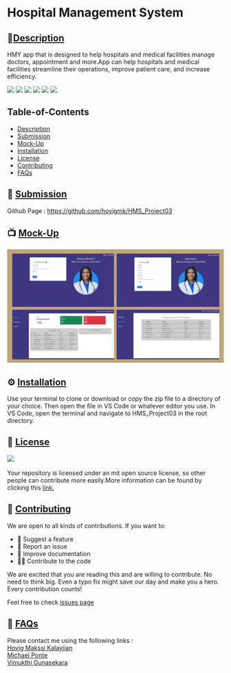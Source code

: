 # Hospital Management System
        
## 🌟[Description](#table-of-contents)
HMY app that is designed to help hospitals and medical facilities manage doctors, appointment and more.App can help hospitals and medical facilities streamline their operations, improve patient care, and increase efficiency.

<p>
    <img src="https://img.shields.io/badge/license-MIT-yellow"/>
    <img src="https://img.shields.io/badge/-MongoDB-orange" />
    <img src="https://img.shields.io/badge/-express.js-red" />
    <img src="https://img.shields.io/badge/-React-brightgreen" />
    <img src="https://img.shields.io/badge/-Node-blue" />
    <img src="https://img.shields.io/badge/-GraphQL-green" />
</p>

## Table-of-Contents
* [Description](#description)
* [Submission](#User-Stor)
* [Mock-Up](#Mock-Up)
* [Installation](#installation)
* [License](#License)
* [Contributing](#contributing)
* [FAQs](#faqs)

## 🚀 [Submission](#table-of-contents)

Github Page : https://github.com/hovigmk/HMS_Project03

## 📺 [Mock-Up](#table-of-contents)

![Screenshot](./screenshots.png)

## ⚙️ [Installation](#table-of-contents)
Use your terminal to clone or download or copy the zip file to a directory of your choice. Then open the file in VS Code or whatever editor you use. In VS Code, open the terminal and navigate to HMS_Project03 in the root directory. 

## 📑 [License](#table-of-contents)
<img src="https://img.shields.io/badge/license-MIT-yellow"/>

Your repository is licensed under an mit open source license, so other people can contribute more easily.More information can be found by clicking this [link.](https://choosealicense.com/licenses/mit)

## 🤝 [Contributing](#table-of-contents)
We are open to all kinds of contributions. If you want to:
* 🤔 Suggest a feature
* 🐛 Report an issue
* 📖 Improve documentation
* 👨‍💻 Contribute to the code

We are excited that you are reading this and are willing to contribute. No need to think big. Even a typo fix might save our day and make you a hero. Every contribution counts!
     
Feel free to check [issues page](https://github.com/hovigmk/HMS_Project03/issues) 
     
## 🤔 [FAQs](#table-of-contents)
Please contact me using the following links :</br>
[Hovig Makssi Kalayjian](https://github.com/hovigmk)</br>
[Michael Ponte](https://github.com/MichaelPonte)</br>
[Vimukthi Gunasekara](https://github.com/VimukthiGunasekara)
